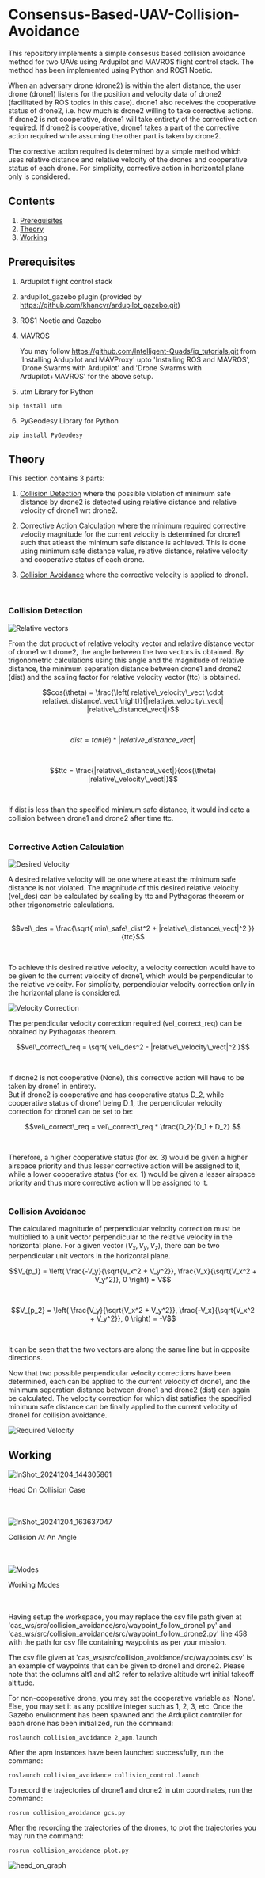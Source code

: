 # Consensus-Based-UAV-Collision-Avoidance
This repository implements a simple consesus based collision avoidance method for two UAVs using Ardupilot and MAVROS flight control stack. The method has been implemented using Python and ROS1 Noetic.

When an adversary drone (drone2) is within the alert distance, the user drone (drone1) listens for the position and velocity data of drone2 (facilitated by ROS topics in this case). drone1 also receives the cooperative status of drone2, i.e. how much is drone2 willing to take corrective actions. If drone2 is not cooperative, drone1 will take entirety of the corrective action required. If drone2 is cooperative, drone1 takes a part of the corrective action required while assuming the other part is taken by drone2. 

The corrective action required is determined by a simple method which uses relative distance and relative velocity of the drones and cooperative status of each drone. For simplicity, corrective action in horizontal plane only is considered.
<br />

## Contents

1. [Prerequisites](#prerequisites)
2. [Theory](#theory)
3. [Working](#working)

## Prerequisites
1. Ardupilot flight control stack
2. ardupilot_gazebo plugin (provided by https://github.com/khancyr/ardupilot_gazebo.git)
3. ROS1 Noetic and Gazebo
4. MAVROS

    You may follow https://github.com/Intelligent-Quads/iq_tutorials.git from 'Installing Ardupilot and MAVProxy' upto 'Installing ROS and MAVROS', 'Drone Swarms with Ardupilot' and 'Drone Swarms with Ardupilot+MAVROS' for the above setup.

5. utm Library for Python
```
pip install utm
```

6. PyGeodesy Library for Python
```
pip install PyGeodesy
```

## Theory
This section contains 3 parts:
1. [Collision Detection](#collision-detection) where the possible violation of minimum safe distance by drone2 is detected using relative distance and relative velocity of drone1 wrt drone2.
   
2. [Corrective Action Calculation](#corrective-action-calculation) where the minimum required corrective velocity magnitude for the current velocity is determined for drone1 such that atleast the minimum safe distance is achieved. This is done using minimum safe distance value, relative distance, relative velocity and cooperative status of each drone. 
   
3. [Collision Avoidance](#collision-avoidance) where the corrective velocity is applied to drone1.
<br />   

### Collision Detection
![Relative vectors](https://github.com/user-attachments/assets/ed5862d2-4c99-4cae-8fd7-bd4fceb7bb13)
<br />

From the dot product of relative velocity vector and relative distance vector of drone1 wrt drone2, the angle between the two vectors is obtained. By trigonometric calculations using this angle and the magnitude of relative distance, the minimum seperation distance between drone1 and drone2 (dist) and the scaling factor for relative velocity vector (ttc) is obtained.<br />  

```math
cos(\theta) = \frac{\left( relative\_velocity\_vect \cdot relative\_distance\_vect \right)}{|relative\_velocity\_vect| |relative\_distance\_vect|}
```
<br />

```math
dist = tan(\theta) * |relative\_distance\_vect|
```
<br />

```math
ttc = \frac{|relative\_distance\_vect|}{cos(\theta) |relative\_velocity\_vect|}
```
<br />

If dist is less than the specified minimum safe distance, it would indicate a collision between drone1 and drone2 after time ttc.
<br />
<br />

### Corrective Action Calculation
![Desired Velocity](https://github.com/user-attachments/assets/bea884ac-e22b-4bb1-93bb-7d31ff759e24)
<br />

A desired relative velocity will be one where atleast the minimum safe distance is not violated. The magnitude of this desired relative velocity (vel_des) can be calculated by scaling by ttc and Pythagoras theorem or other trigonometric calculations.  
<br />

```math
vel\_des = \frac{\sqrt{ min\_safe\_dist^2 + |relative\_distance\_vect|^2 }}{ttc}
```
<br />

To achieve this desired relative velocity, a velocity correction would have to be given to the current velocity of drone1, which would be perpendicular to the relative velocity. For simplicity, perpendicular velocity correction only in the horizontal plane is considered. 
<br />

![Velocity Correction](https://github.com/user-attachments/assets/501ddae9-d959-43a1-8ba1-f59fc8488227)
<br />

The perpendicular velocity correction required (vel_correct_req) can be obtained by Pythagoras theorem.
<br />

```math
vel\_correct\_req = \sqrt{ vel\_des^2 - |relative\_velocity\_vect|^2 }
```
<br />

If drone2 is not cooperative (None), this corrective action will have to be taken by drone1 in entirety.<br /> 
But if drone2 is cooperative and has cooperative status D_2, while cooperative status of drone1 being D_1, the perpendicular velocity correction for drone1 can be set to be:
<br />

```math
vel\_correct\_req = vel\_correct\_req * \frac{D_2}{D_1 + D_2} 
```
<br />

Therefore, a higher cooperative status (for ex. 3) would be given a higher airspace priority and thus lesser corrective action will be assigned to it, while a lower cooperative status (for ex. 1) would be given a lesser airspace priority and thus more corrective action will be assigned to it.
<br />
<br />

### Collision Avoidance
The calculated magnitude of perpendicular velocity correction must be multiplied to a unit vector perpendicular to the relative velocity in the horizontal plane. For a given vector $(V_x, V_y, V_z)$, there can be two perpendicular unit vectors in the horizontal plane. 
<br />

```math
V_{p_1} = \left( \frac{-V_y}{\sqrt{V_x^2 + V_y^2}}, \frac{V_x}{\sqrt{V_x^2 + V_y^2}}, 0 \right) = V
```
<br />

```math
V_{p_2} = \left( \frac{V_y}{\sqrt{V_x^2 + V_y^2}}, \frac{-V_x}{\sqrt{V_x^2 + V_y^2}}, 0 \right) = -V
```
<br />

It can be seen that the two vectors are along the same line but in opposite directions. 

Now that two possible perpendicular velocity corrections have been determined, each can be applied to the current velocity of drone1, and the minimum seperation distance between drone1 and drone2 (dist) can again be calculated. The velocity correction for which dist satisfies the specified minimum safe distance can be finally applied to the current velocity of drone1 for collision avoidance. 
<br />

![Required Velocity](https://github.com/user-attachments/assets/329a02d5-538d-4c1e-a3dd-4e1ebbc43675)
<br />

## Working
![InShot_20241204_144305861](https://github.com/user-attachments/assets/b9f09a94-1a77-4827-87f7-eff7e746e1d9)

Head On Collision Case<br />
<br />
<br />

![InShot_20241204_163637047](https://github.com/user-attachments/assets/f928aba9-ee2e-4591-be65-afb5e4977b21) 

Collision At An Angle<br />
<br />
<br />

![Modes](https://github.com/user-attachments/assets/c0eabac6-c6c9-42e6-bfe7-b9a3e8bdb612)

Working Modes <br />
<br />
<br />

Having setup the workspace, you may replace the csv file path given at 'cas_ws/src/collision_avoidance/src/waypoint_follow_drone1.py' and 'cas_ws/src/collision_avoidance/src/waypoint_follow_drone2.py' line 458 with the path for csv file containing waypoints as per your mission. 

The csv file given at 'cas_ws/src/collision_avoidance/src/waypoints.csv' is an example of waypoints that can be given to drone1 and drone2. Please note that the columns alt1 and alt2 refer to relative altitude wrt initial takeoff altitude.

For non-cooperative drone, you may set the cooperative variable as 'None'. Else, you may set it as any positive integer such as 1, 2, 3, etc. 
Once the Gazebo environment has been spawned and the Ardupilot controller for each drone has been initialized, run the command:

```
roslaunch collision_avoidance 2_apm.launch
```

After the apm instances have been launched successfully, run the command:

```
roslaunch collision_avoidance collision_control.launch
```

To record the trajectories of drone1 and drone2 in utm coordinates, run the command:

```
rosrun collision_avoidance gcs.py
```

After the recording the trajectories of the drones, to plot the trajectories you may run the command:

```
rosrun collision_avoidance plot.py
```

![head_on_graph](https://github.com/user-attachments/assets/15400eeb-cd0f-4873-ab2c-d8ab24b31927)
